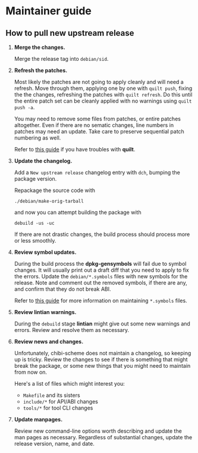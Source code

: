 Maintainer guide
================

## How to pull new upstream release

 1. **Merge the changes.**

    Merge the release tag into `debian/sid`.

 2. **Refresh the patches.**

    Most likely the patches are not going to apply cleanly and will need a refresh.
    Move through them, applying one by one with `quilt push`,
    fixing the the changes, refreshing the patches with `quilt refresh`.
    Do this until the entire patch set can be cleanly applied with no warnings using `quilt push -a`.

    You may need to remove some files from patches, or entire patches altogether.
    Even if there are no sematic changes, line numbers in patches may need an update.
    Take care to preserve sequential patch numbering as well.

    Refer to [this guide](https://wiki.debian.org/UsingQuilt)
    if you have troubles with **quilt**.

 3. **Update the changelog.**

    Add a `New upstream release` changelog entry with `dch`, bumping the package version.

    Repackage the source code with

        ./debian/make-orig-tarball

    and now you can attempt building the package with

        debuild -us -uc

    If there are not drastic changes, the build process should process more or less smoothly.

 4. **Review symbol updates.**

    During the build process the **dpkg-gensymbols** will fail due to symbol changes.
    It will usually print out a draft diff that you need to apply to fix the errors.
    Update the `debian/*.symbols` files with new symbols for the release.
    Note and comment out the removed symbols, if there are any, and confirm that they do not break ABI.

    Refer to [this guide](https://www.debian.org/doc/manuals/maint-guide/advanced.en.html#librarysymbols)
    for more information on maintaining `*.symbols` files.

 5. **Review lintian warnings.**

    During the `debuild` stage **lintian** might give out some new warnings and errors.
    Review and resolve them as necessary.

 6. **Review news and changes.**

    Unfortunately, chibi-scheme does not maintain a changelog, so keeping up is tricky.
    Review the changes to see if there is something that might break the package,
    or some new things that you might need to maintain from now on.

    Here's a list of files which might interest you:

      - `Makefile` and its sisters
      - `include/*` for API/ABI changes
      - `tools/*` for tool CLI changes

 7. **Update manpages.**

    Review new command-line options worth describing and update the man pages as necessary.
    Regardless of substantial changes, update the release version, name, and date.
